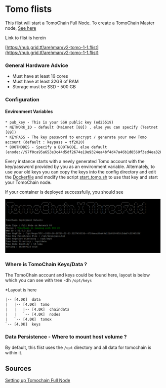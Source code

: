 # Tomo flists

This flist will start a TomoChain Full Node. To create a TomoChain Master node, [See here](https://docs.tomochain.com/masternode-and-dex/masternode/run-a-full-node/create-a-tomochain-masternode)

Link to flist is herein

[https://hub.grid.tf/arehman/v2-tomo-1-1.flist](https://hub.grid.tf/arehman/v2-tomo-1-1.flist)

### General Hardware Advice

* Must have at least 16 cores
* Must have at least 32GB of RAM
* Storage must be SSD - 500 GB

### Configuration 

#### Environment Variables

```
* pub_key - This is your SSH public key (ed25519)
* NETWORK_ID - default (Mainnet [88]) , else you can specify (Testnet [89])
* KEYPASS - The key password to encrypt / generate your new Tomo account (default : keypass = tf2020)
* BOOTNODES - Specify a BOOTNODE, else default (enode://97f0ca95a653e3c44d5df2674e19e9324ea4bf4d47a46b1d8560f3ed4ea328f725acec3fcfcb37eb11706cf07da669e9688b091f1543f89b2425700a68bc8876@3.212.20.0:30301)

```
Every instance starts with a newly generated Tomo account with the key/password provided by you as an environment variable. Alternately, to use your old keys you can copy the keys into the config directory and edit the [Dockerfile](Dockerfile) and modify the script [start_tomo.sh](scripts/start_tomo.sh) to use that key and start your TomoChain node.

If your container is deployed successfully, you should see

![Tomo.png](images/Tomo.png)

### Where is TomoChain Keys/Data  ?

The TomoChain account and keys could be found here, layout is below which you can see with tree -dh
```/opt/keys```

*Layout is here
```
|-- [4.0K]  data
|   |-- [4.0K]  tomo
|   |   |-- [4.0K]  chaindata
|   |   `-- [4.0K]  nodes
|   `-- [4.0K]  tomox
`-- [4.0K]  keys
```



### Data Persistence - Where to mount host volume ?

By default, this flist uses the ```/opt``` directory and all data for tomochain is within it. 

## Sources

[Setting up Tomochain Full Node](https://docs.tomochain.com/masternode-and-dex/masternode/run-a-full-node)
